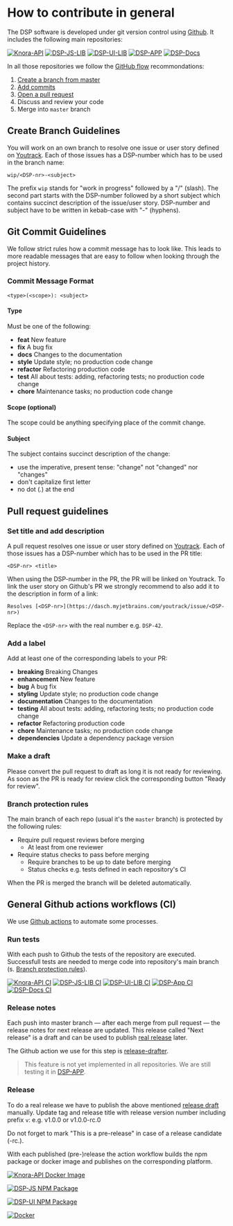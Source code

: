 # How to contribute in general

The DSP software is developed under git version control using [Github](https://github.com/dasch-swiss). It includes the following main repositories:

[![Knora-API](https://img.shields.io/github/v/release/dasch-swiss/knora-api?include_prereleases&label=Knora-API)](https://github.com/dasch-swiss/knora-api)
[![DSP-JS-LIB](https://img.shields.io/github/v/release/dasch-swiss/dsp-js-lib?include_prereleases&label=DSP-JS-LIB)](https://github.com/dasch-swiss/dsp-js-lib)
[![DSP-UI-LIB](https://img.shields.io/github/v/release/dasch-swiss/dsp-ui-lib?include_prereleases&label=DSP-UI-LIB)](https://github.com/dasch-swiss/dsp-ui-lib)
[![DSP-APP](https://img.shields.io/github/v/release/dasch-swiss/dsp-app?include_prereleases&label=DSP-APP)](https://github.com/dasch-swiss/dsp-app)
[![DSP-Docs](https://img.shields.io/github/v/release/dasch-swiss/dsp-docs?include_prereleases&label=DSP-Docs)](https://github.com/dasch-swiss/dsp-docs)

In all those repositories we follow the [GitHub flow](https://guides.github.com/introduction/flow/) recommondations:

1. [Create a branch from master](#create-branch-guidelines)
1. [Add commits](#git-commit-guidelines)
1. [Open a pull request](#pull-request-guidelines)
1. Discuss and review your code
1. Merge into `master` branch

## Create Branch Guidelines

You will work on an own branch to resolve one issue or user story defined on [Youtrack](https://dasch.myjetbrains.com/youtrack/). Each of those issues has a DSP-number which has to be used in the branch name:

```text
wip/<DSP-nr>-<subject>
```

The prefix `wip` stands for "work in progress" followed by a "/" (slash). The second part starts with the DSP-number followed by a short subject which contains succinct description of the issue/user story. DSP-number and subject have to be written in kebab-case with "-" (hyphens).

## Git Commit Guidelines

We follow strict rules how a commit message has to look like. This leads to more readable messages that are easy to follow when looking through the project history.

### Commit Message Format

```text
<type>(<scope>): <subject>
```

#### Type

Must be one of the following:

- **feat** New feature
- **fix** A bug fix
- **docs** Changes to the documentation
- **style** Update style; no production code change
- **refactor** Refactoring production code
- **test** All about tests: adding, refactoring tests; no production code change
- **chore** Maintenance tasks; no production code change

#### Scope (optional)

The scope could be anything specifying place of the commit change.

#### Subject

The subject contains succinct description of the change:

- use the imperative, present tense: "change" not "changed" nor "changes"
- don't capitalize first letter
- no dot (.) at the end

## Pull request guidelines

### Set title and add description

A pull request resolves one issue or user story defined on [Youtrack](https://dasch.myjetbrains.com/youtrack/). Each of those issues has a DSP-number which has to be used in the PR title:

```text
<DSP-nr> <title>
```

When using the DSP-number in the PR, the PR will be linked on Youtrack. To link the user story on Github's PR we strongly recommend to also add it to the description in form of a link:

```text
Resolves [<DSP-nr>](https://dasch.myjetbrains.com/youtrack/issue/<DSP-nr>)
```

Replace the `<DSP-nr>` with the real number e.g. `DSP-42`.

### Add a label

Add at least one of the corresponding labels to your PR:

- **breaking** Breaking Changes
- **enhancement** New feature
- **bug** A bug fix
- **styling** Update style; no production code change
- **documentation** Changes to the documentation
- **testing** All about tests: adding, refactoring tests; no production code change
- **refactor** Refactoring production code
- **chore** Maintenance tasks; no production code change
- **dependencies** Update a dependency package version

### Make a draft

Please convert the pull request to draft as long it is not ready for reviewing. As soon as the PR is ready for review click the corresponding button "Ready for review".

### Branch protection rules

The main branch of each repo (usual it's the `master` branch) is protected by the following rules:

- Require pull request reviews before merging
  - At least from one reviewer
- Require status checks to pass before merging
  - Require branches to be up to date before merging
  - Status checks e.g. tests defined in each repository's CI

When the PR is merged the branch will be deleted automatically.

## General Github actions workflows (CI)

We use [Github actions](https://github.com/features/actions) to automate some processes. 

### Run tests

With each push to Github the tests of the repository are executed. Successfull tests are needed to merge code into repository's main branch (s. [Branch protection rules](#branch-protection-rules)).

[![Knora-API CI](https://img.shields.io/github/workflow/status/dasch-swiss/knora-api/CI?label=Knora-API%20CI)](https://github.com/dasch-swiss/knora-api/actions)
[![DSP-JS-LIB CI](https://img.shields.io/github/workflow/status/dasch-swiss/dsp-js-lib/CI?label=DSP-JS-LIB%20CI)](https://github.com/dasch-swiss/dsp-js-lib/actions)
[![DSP-UI-LIB CI](https://img.shields.io/github/workflow/status/dasch-swiss/dsp-ui-lib/CI?label=DSP-UI-LIB%20CI)](https://github.com/dasch-swiss/dsp-ui-lib/actions)
[![DSP-App CI](https://img.shields.io/github/workflow/status/dasch-swiss/dsp-app/CI?label=DSP-App%20CI)](https://github.com/dasch-swiss/dsp-app/actions)
[![DSP-Docs CI](https://img.shields.io/github/workflow/status/dasch-swiss/dsp-docs/Publish?label=DSP-Docs%20CI)](https://github.com/dasch-swiss/dsp-docs/actions)

### Release notes

Each push into master branch &mdash; after each merge from pull request &mdash; the release notes for next release are updated. This release called "Next release" is a draft and can be used to publish [real release](#release) later.

The Github action we use for this step is [release-drafter](https://github.com/marketplace/actions/release-drafter).

> This feature is not yet implemented in all repositories. We are still testing it in [DSP-APP](https://github.com/dasch-swiss/dsp-app/releases).

### Release

To do a real release we have to publish the above mentioned [release draft](#release-nots) manually. Update tag and release title with release version number including prefix `v`: e.g. v1.0.0 or v1.0.0-rc.0

Do not forget to mark "This is a pre-release" in case of a release candidate (-rc.).

With each published (pre-)release the action workflow builds the npm package or docker image and publishes on the corresponding platform.

[![Knora-API Docker Image](https://img.shields.io/docker/v/daschswiss/knora-api?label=Knora-API%20Docker%20Image)](https://hub.docker.com/r/daschswiss/knora-api)

[![DSP-JS NPM Package](https://img.shields.io/npm/v/@dasch-swiss/dsp-js?label=DSP-JS%20NPM%20package)](https://www.npmjs.com/package/@dasch-swiss/dsp-js)

[![DSP-UI NPM Package](https://img.shields.io/npm/v/@dasch-swiss/dsp-ui?label=DSP-UI%20NPM%20package)](https://www.npmjs.com/package/@dasch-swiss/dsp-ui)

[![Docker](https://img.shields.io/docker/v/daschswiss/dsp-app?label=DSP-App%20Docker%20Image)](https://hub.docker.com/r/daschswiss/dsp-app)
